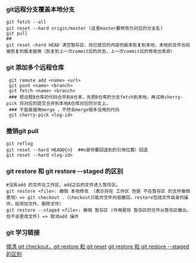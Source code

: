 
### git远程分支覆盖本地分支
```
git fetch --all
git reset --hard origin/master (这里master要修改为对应的分支名)
git pull
##
git reset –hard HEAD 清空暂存区，将已提交的内容的版本恢复到本地，本地的文件也将被恢复的版本替换（恢复到上一次commit后的状态，上一次commit后的修改也丢弃）
```

### git 添加多个远程仓库

```
 git remote add <name> <url>
 git push <name> <branch>
 git fetch <name> <branch>
 ### 把远程B仓库的代码合并到A仓本，先把B仓库的分支fetch到本地，再试用cherry-pick 将对应的提交合并到本地A仓库对应的分支上。
 ### 不能直接用merge ，不然会merge很多没用的代码
 git cherry-pick <log-id>
```

### 撤销git pull

```
git reflog
git reset --hard HEAD@{n}  ##n是你要回退到的引用位置）回退
git reset --hard <log-id>

```

### git restore  <file>和 git restore --staged  <file> 的区别

```
#没有add 的文件在工作区，add之后的文件进入暂存区。
git restore <file>: 撤销 本地修改 （表示将在 工作区 但是 不在暂存区 的文件撤销更改）=> git checkout .（checkout只能对文件内容撤回，restore包括文件自身的操作，如添加文件、删除文件）
git restore --staged <file>: 撤销 暂存区 (作用是将 暂存区的文件从暂存区撤出，但不会更改文件) => 取消add 操作

```

### git 学习链接
[搞清 git checkout，git restore 和 git reset](https://blog.csdn.net/Sweet_19BaBa/article/details/111950384)
[git restore 和 git restore --staged 的区别](https://blog.csdn.net/houhj168/article/details/106335131)